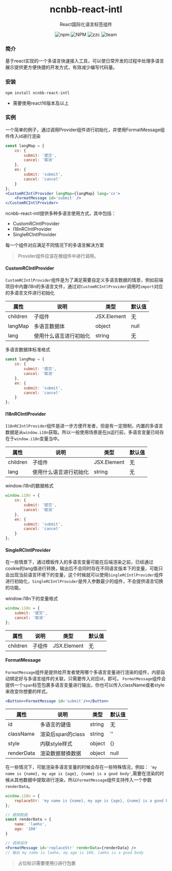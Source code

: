 <h1 align="center">ncnbb-react-intl</h1>
<p align="center">React国际化语言标签组件</p>
<p align='center'>
<img alt='npm' src='https://img.shields.io/npm/v/ncnbb-react-intl'/>
<img alt='NPM' src='https://img.shields.io/npm/l/ncnbb-react-intl'/>
<img alt='zzc' src='https://img.shields.io/badge/company-%E7%A7%9F%E7%A7%9F%E8%BD%A6-blue'/>
<img alt='team' src='https://img.shields.io/badge/team-IRC--FE-yellow'/>
</p>

### 简介
基于react实现的一个多语言快速接入工具，可以使日常开发的过程中处理多语言展示提供更方便快捷的开发方式，有效减少编写代码量。

### 安装

```shell
npm install ncnbb-react-intl
```


- 需要使用react16版本及以上

### 实例

一个简单的例子，通过调用Provider组件进行初始化，并使用FormatMessage组件传入id进行渲染
```jsx
const langMap = {
    cn: {
        submit: '提交',
        cancel: '取消'
    },
    en: {
        submit: 'submit',
        cancel: 'cancel'
    }
};
<CustomRCIntlProvider langMap={langMap} lang='cn'>
    <FormatMessage id='submit' />
</CustomRCIntlProvider>

```

ncnbb-react-intl提供多种多语言使用方式，其中包括：

- CustomRCIntlProvider
- I18nRCIntlProvider
- SingleRCIntlProvider

每一个组件对应满足不同情况下的多语言解决方案
 
>Provider组件应该在根组件中进行调用。

#### CustomRCIntlProvider
`CustomRCIntlProvider`组件是为了满足需要自定义多语言数据的情景，例如前端项目中内置i18n的多语言文件，通过对`CustomRCIntlProvider`调用时`import`对应的多语言文件进行初始化

| 属性     | 说明   | 类型        | 默认值 |
| -------- | ------ | ----------- | ------ |
| children | 子组件 | JSX.Element | 无     |
| langMap  | 多语言数据体           | object      | null   |
| lang     | 使用什么语言进行初始化 | string      | 无     |

多语言数据体标准格式
```jsx
const langMap = {
    cn: {
        submit: '提交',
        cancel: '取消'
    },
    en: {
        submit: 'submit',
        cancel: 'cancel'
    }
};
```

#### I18nRCIntlProvider
`I18nRCIntlProvider`组件是进一步方便开发者，但是有一定限制，内置的多语言数据是从`window.i18n`获取。所以一般使用场景是在js运行前，多语言变量已经存在于`window.i18n`变量当中。

| 属性     | 说明                   | 类型        | 默认值 |
| -------- | ---------------------- | ----------- | ------ |
| children | 子组件                 | JSX.Element | 无     |
| lang     | 使用什么语言进行初始化 | string      | 无     |

window.i18n的数据格式
```jsx
window.i18n = {
    cn: {
        submit: '提交',
        cancel: '取消'
    },
    en: {
        submit: 'submit',
        cancel: 'cancel'
    }
};
```


#### SingleRCIntlProvider
在一些情景下，通过模板传入的多语言变量可能在后端渲染之前，已经通过cookie的lang值进行转换，输出后不会同时存在不同语言版本下的变量，可能只会出现当前语言环境下的变量，这个时候就可以使用`SingleRCIntlProvider`组件进行初始化，`SingleRCIntlProvider`是传入参数最少的组件，不会提供语言切换的功能。

window.i18n下的变量格式
```jsx
window.i18n = {
    submit: '提交',
    cancel: '取消'
};
```

| 属性     | 说明                   | 类型        | 默认值 |
| -------- | ---------------------- | ----------- | ------ |
| children | 子组件                 | JSX.Element | 无     |

#### FormatMessage
`FormatMessage`组件是提供给开发者使用哪个多语言变量进行渲染的组件，内部自动绑定好与多语言组件的关联，只需要传入对应id，即可。
`FormatMessage`组件会提供一个`span`标签包裹多语言变量进行输出，你也可以传入className或者style来改变你想要的样式。

```jsx
<Button><FormatMessage id='submit'/></Button>
```

| 属性       | 说明              | 类型   | 默认值 |
| ---------- | ----------------- | ------ | ------ |
| id         | 多语言的键值      | string | 无     |
| className  | 渲染后span的class | string | ''     |
| style      | 内联style样式     | object | {}     |
| renderData | 渲染数据替换数据  | object | null   |

在一些情况下，可能渲染多语言变量的时候会存在一些特殊情况，例如：
`'my name is {name}, my age is {age}, {name} is a good body'`,需要在渲染的时候从其他数据中提取进行渲染，所以`FormatMessage`组件支持传入一个参数`renderData`。

```jsx
window.i18n = {
    replaceStr: 'my name is {name}, my age is {age}, {name} is a good body'
};

// 替换数据
const renderData = {
    name: 'lamho',
    age: '100'
}

// 调用组件
<FormatMessage id='replaceStr' renderData={renderData} />
// 输出 my name is lamho, my age is 100, lamho is a good body
```

>占位标识需要使用{}进行包裹




